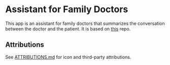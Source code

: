 # Assistant for Family Doctors

This app is an assistant for family doctors that summarizes the conversation between the doctor and the patient.
It is based on [this](https://github.com/Karljohan99/Assistant-family-doctors/) repo.

## Attributions

See [ATTRIBUTIONS.md](./ATTRIBUTIONS.md) for icon and third-party attributions.
